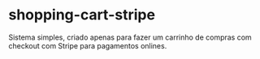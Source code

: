 # shopping-cart-stripe

Sistema simples, criado apenas para fazer um carrinho de compras com checkout com Stripe para pagamentos onlines.
